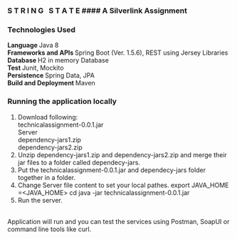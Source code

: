 ### S T R I N G &nbsp; S T A T E #### A Silverlink Assignment

### Technologies Used

<b> Language </b> Java 8 <br/>
<b> Frameworks and APIs </b> Spring Boot (Ver. 1.5.6), REST using Jersey Libraries </br>
<b> Database </b> H2 in memory Database </br>
<b> Test </b> Junit, Mockito </br>
<b> Persistence </b> Spring Data, JPA </br>
<b> Build and Deployment </b> Maven </br>


### Running the application locally

1. Download following: </br>
technicalassignment-0.0.1.jar</br>
Server</br>
dependency-jars1.zip</br>
dependency-jars2.zip</br>
2. Unzip dependency-jars1.zip and dependency-jars2.zip and merge their jar files to a folder called dependecy-jars.</br>
3. Put the technicalassignment-0.0.1.jar and dependecy-jars folder together in a folder.</br>
4. Change Server file content to set your local pathes.
export JAVA_HOME =<JAVA_HOME>
cd <The jar file path>
java -jar technicalassignment-0.0.1.jar</br>
5. Run the server.</br>
</br>
Application will run and you can test the services using Postman, SoapUI or command line tools like curl.

